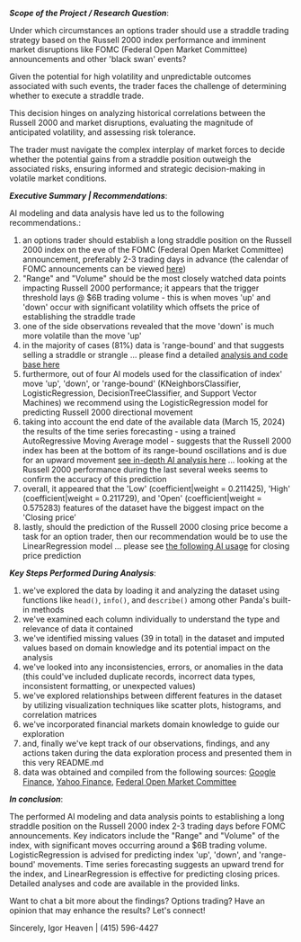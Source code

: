 _**Scope of the Project / Research Question**_:

Under which circumstances an options trader should use a straddle trading strategy based on the Russell 2000 index performance and imminent market disruptions like FOMC (Federal Open Market Committee) announcements and other 'black swan' events?

Given the potential for high volatility and unpredictable outcomes associated with such events, the trader faces the challenge of determining whether to execute a straddle trade.

This decision hinges on analyzing historical correlations between the Russell 2000 and market disruptions, evaluating the magnitude of anticipated volatility, and assessing risk tolerance.

The trader must navigate the complex interplay of market forces to decide whether the potential gains from a straddle position outweigh the associated risks, ensuring informed and strategic decision-making in volatile market conditions.

_**Executive Summary | Recommendations**_:

AI modeling and data analysis have led us to the following recommendations.:
1. an options trader should establish a long straddle position on the Russell 2000 index on the eve of the FOMC (Federal Open Market Committee) announcement, preferably 2-3 trading days in advance (the calendar of FOMC announcements can be viewed [here](https://www.federalreserve.gov/monetarypolicy/fomccalendars.htm))
2. "Range" and "Volume" should be the most closely watched data points impacting Russell 2000 performance; it appears that the trigger threshold lays @ $6B trading volume - this is when moves 'up' and 'down' occur with significant volatility which offsets the price of establishing the straddle trade
3. one of the side observations revealed that the move 'down' is much more volatile than the move 'up'
4. in the majority of cases (81%) data is 'range-bound' and that suggests selling a straddle or strangle ... please find a detailed [analysis and code base here](https://github.com/iheavenAIML/optionsTrading_AIML/blob/main/optionsTrading_classification_russell2000_frequency_B.ipynb)
5. furthermore, out of four AI models used for the classification of index' move 'up', 'down', or 'range-bound' (KNeighborsClassifier, LogisticRegression, DecisionTreeClassifier, and Support Vector Machines) we recommend using the LogisticRegression model for predicting Russell 2000 directional movement
6. taking into account the end date of the available data (March 15, 2024) the results of the time series forecasting - using a trained AutoRegressive Moving Average model - suggests that the Russell 2000 index has been at the bottom of its range-bound oscillations and is due for an upward movement [see in-depth AI analysis here](https://github.com/iheavenAIML/optionsTrading_AIML/blob/main/optionsTrading_timeSeries_russell2000_frequency_B.ipynb) ... looking at the Russell 2000 performance during the last several weeks seems to confirm the accuracy of this prediction
7. overall, it appeared that the 'Low' (coefficient|weight = 0.211425), 'High' (coefficient|weight = 0.211729), and 'Open' (coefficient|weight = 0.575283) features of the dataset have the biggest impact on the 'Closing price’
8. lastly, should the prediction of the Russell 2000 closing price become a task for an option trader, then our recommendation would be to use the LinearRegression model ... please see [the following AI usage](https://github.com/iheavenAIML/optionsTrading_AIML/blob/main/optionsTrading_linearRegression_russell2000_frequency_B.ipynb) for closing price prediction

_**Key Steps Performed During Analysis**_:

1. we've explored the data by loading it and analyzing the dataset using functions like `head()`, `info()`, and `describe()` among other Panda's built-in methods
2. we've examined each column individually to understand the type and relevance of data it contained
3. we've identified missing values (39 in total) in the dataset and imputed values based on domain knowledge and its potential impact on the analysis
4. we've looked into any inconsistencies, errors, or anomalies in the data (this could've included duplicate records, incorrect data types, inconsistent formatting, or unexpected values)
5. we've explored relationships between different features in the dataset by utilizing visualization techniques like scatter plots, histograms, and correlation matrices
6. we've incorporated financial markets domain knowledge to guide our exploration
7. and, finally we've kept track of our observations, findings, and any actions taken during the data exploration process and presented them in this very README.md
8. data was obtained and compiled from the following sources: [Google Finance](https://www.google.com/finance), [Yahoo Finance](https://finance.yahoo.com), [Federal Open Market Committee](https://www.federalreserve.gov) 

_**In conclusion**_:

The performed AI modeling and data analysis points to establishing a long straddle position on the Russell 2000 index 2-3 trading days before FOMC announcements. Key indicators include the "Range" and "Volume" of the index, with significant moves occurring around a $6B trading volume. LogisticRegression is advised for predicting index 'up', 'down', and 'range-bound' movements. Time series forecasting suggests an upward trend for the index, and LinearRegression is effective for predicting closing prices. Detailed analyses and code are available in the provided links.

Want to chat a bit more about the findings? Options trading? Have an opinion that may enhance the results? Let's connect!

Sincerely,
Igor Heaven | (415) 596-4427
